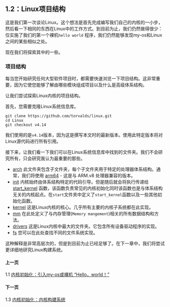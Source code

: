 ## 1.2：Linux项目结构

这是我们第一次谈论Linux。这个想法是首先完成编写我们自己的内核的一小步，然后看一下相同的东西在Linux中的工作方式。到目前为止，我们仍然做得很少：仅实施了我们的第一个裸机`hello world` 程序，我们仍然能够发现my-os和Linux之间的某些相似之处。

现在我们将探索其中的一些。

### 项目结构

每当您开始研究任何大型软件项目时，都需要快速浏览一下项目结构。这非常重要，因为它使您能够了解由哪些模块组成项目以及什么是高级体系结构。

让我们尝试探索Linux内核的项目结构。

首先，您需要克隆Linux系统信息库。

```
git clone https://github.com/torvalds/linux.git
cd Linux
git checkout v4.14
```

我们使用的是`v4.14`版本，因为这是撰写本文时的最新版本。使用此特定版本将对Linux源代码进行所有引用。

接下来，让我们看一下我们可以在Linux系统信息库中找到的文件夹。我们不会研究所有，只会研究我认为最重要的那些。

* [arch](https://github.com/torvalds/linux/tree/v4.14/arch) 此文件夹包含子文件夹，每个子文件夹用于特定的处理器体系结构。通常，我们将使用 [arm64](https://github.com/torvalds/linux/tree/v4.14/arch/arm64) - 这是与 ARM.v8 处理器兼容的版本。
* [init](https://github.com/torvalds/linux/tree/v4.14/init) 内核始终由体系结构特定的代码引导。但是随后就会将执行传递给 [start_kernel](https://github.com/torvalds/linux/blob/v4.14/init/main.c#L509) 函数，该函数负责常见的内核初始化同时该函数也是与体系结构无关的内核起点。在`start`文件夹中定义了`start_kernel`函数以及一些其他初始化函数。
* [kernel](https://github.com/torvalds/linux/tree/v4.14/kernel) 这是Linux内核的核心。几乎所有主要的内核子系统都在此实现。
* [mm](https://github.com/torvalds/linux/tree/v4.14/mm) 在此处定义了与内存管理(`Memory mangement`)相关的所有数据结构和方法。
* [drivers](https://github.com/torvalds/linux/tree/v4.14/drivers) 这是Linux内核中最大的文件夹。它包含所有设备驱动程序的实现。
* [fs](https://github.com/torvalds/linux/tree/v4.14/fs) 您可以在此处查找不同的文件系统实现。

这种解释是非常高层次的，但是到目前为止已经足够了。在下一章中，我们将尝试更详细地研究Linux构建系统。

#### 上一页

1.1 [内核初始化：引入my-os或裸机 “Hello，world！”](../../../docs/lesson01/rpi-os.md)

#### 下一页

1.3 [内核初始化：内核构建系统](../../../docs/lesson01/linux/build-system.md)
